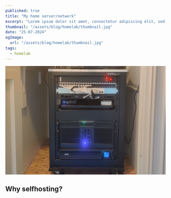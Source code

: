 ```yaml
---
published: true
title: "My home server/network"
excerpt: "Lorem ipsum dolor sit amet, consectetur adipiscing elit, sed do eiusmod tempor incididunt ut labore et dolore magna aliqua. Praesent elementum facilisis leo vel fringilla est ullamcorper eget. At imperdiet dui accumsan sit amet nulla facilities morbi tempus."
thumbnail: "/assets/blog/homelab/thumbnail.jpg"
date: "25-07-2024"
ogImage:
  url: "/assets/blog/homelab/thumbnail.jpg"
tags:
  - homelab
---
```


![Picture of my server rack](/assets/blog/homelab/cover.jpg)

## Why selfhosting?